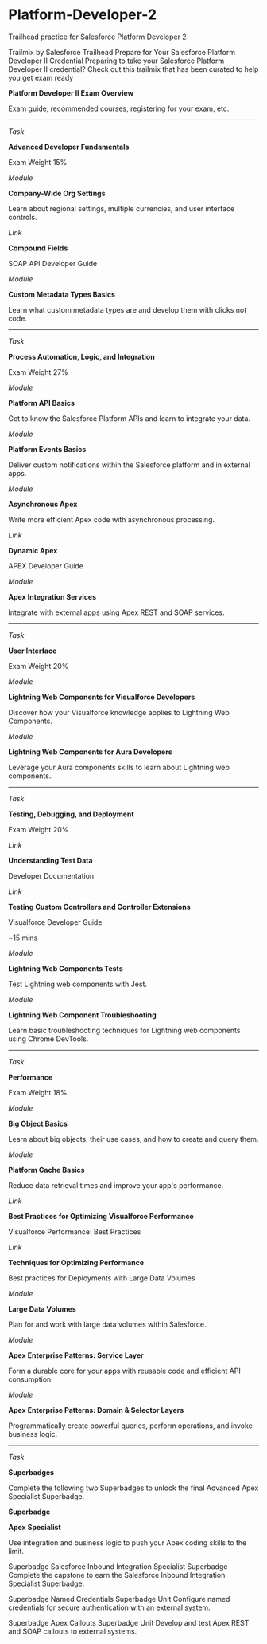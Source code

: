 # Platform-Developer-2
Trailhead practice for Salesforce Platform Developer 2

Trailmix by Salesforce Trailhead
Prepare for Your Salesforce Platform Developer II Credential
Preparing to take your Salesforce Platform Developer II credential? Check out this trailmix that has been curated to help you get exam ready

**Platform Developer II Exam Overview**

Exam guide, recommended courses, registering for your exam, etc.

---

*Task*

**Advanced Developer Fundamentals**

Exam Weight 15%



*Module*

**Company-Wide Org Settings**

Learn about regional settings, multiple currencies, and user interface controls.



*Link*

**Compound Fields**

SOAP API Developer Guide




*Module*

**Custom Metadata Types Basics**

Learn what custom metadata types are and develop them with clicks not code.

---

*Task*

**Process Automation, Logic, and Integration**

Exam Weight 27%



*Module*

**Platform API Basics**

Get to know the Salesforce Platform APIs and learn to integrate your data.




*Module*

**Platform Events Basics**

Deliver custom notifications within the Salesforce platform and in external apps.




*Module*

**Asynchronous Apex**

Write more efficient Apex code with asynchronous processing.



*Link*

**Dynamic Apex**

APEX Developer Guide




*Module*

**Apex Integration Services**

Integrate with external apps using Apex REST and SOAP services.

---

*Task*

**User Interface**

Exam Weight 20%



*Module*

**Lightning Web Components for Visualforce Developers**

Discover how your Visualforce knowledge applies to Lightning Web Components.




*Module*

**Lightning Web Components for Aura Developers**

Leverage your Aura components skills to learn about Lightning web components.

---

*Task*

**Testing, Debugging, and Deployment**

Exam Weight 20%


*Link*

**Understanding Test Data**

Developer Documentation



*Link*

**Testing Custom Controllers and Controller Extensions**

Visualforce Developer Guide

~15 mins


*Module*

**Lightning Web Components Tests**

Test Lightning web components with Jest.




*Module*

**Lightning Web Component Troubleshooting**

Learn basic troubleshooting techniques for Lightning web components using Chrome DevTools.

---

*Task*

**Performance**

Exam Weight 18%



*Module*

**Big Object Basics**

Learn about big objects, their use cases, and how to create and query them.




*Module*

**Platform Cache Basics**

Reduce data retrieval times and improve your app's performance.



*Link*

**Best Practices for Optimizing Visualforce Performance**

Visualforce Performance: Best Practices



*Link*

**Techniques for Optimizing Performance**

Best practices for Deployments with Large Data Volumes




*Module*

**Large Data Volumes**

Plan for and work with large data volumes within Salesforce.




*Module*

**Apex Enterprise Patterns: Service Layer**

Form a durable core for your apps with reusable code and efficient API consumption.




*Module*

**Apex Enterprise Patterns: Domain & Selector Layers**

Programmatically create powerful queries, perform operations, and invoke business logic.

---

*Task*

**Superbadges**

Complete the following two Superbadges to unlock the final Advanced Apex Specialist Superbadge.



**Superbadge**

**Apex Specialist**

Use integration and business logic to push your Apex coding skills to the limit.




Superbadge
Salesforce Inbound Integration Specialist Superbadge
Complete the capstone to earn the Salesforce Inbound Integration Specialist Superbadge.





Superbadge
Named Credentials Superbadge Unit
Configure named credentials for secure authentication with an external system.





Superbadge
Apex Callouts Superbadge Unit
Develop and test Apex REST and SOAP callouts to external systems.
